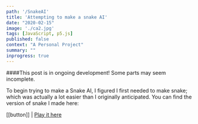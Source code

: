 ```yaml
---
path: '/SnakeAI'
title: 'Attempting to make a snake AI'
date: "2020-02-15"
image: './ca2.jpg'
tags: [JavaScript, p5.js]
published: false
context: "A Personal Project"
summary: ""
inprogress: true
---
```


####This post is in ongoing development! Some parts may seem incomplete.

To begin trying to make a Snake AI, I figured I first needed to make snake; which was actually a lot easier than I originally anticipated. You can find the version of snake I made here: 

[[button]]
| [Play it here](/examples/snake/index.html)
